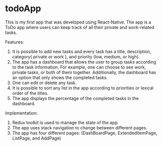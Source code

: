 # todoApp



This is my first app that was developed using  React-Native. The app is a ToDo app where users can keep track of all their private and work-related tasks.

Features:

1. It is possible to add new tasks and every task has a title, description, category( private or work ), and priority (low, medium, or high).
2. The app has a dashboard that allows the user to group tasks according to the task information. For example, one can choose to see work,  private tasks, or both of them together.  Additionally, the dashboard has an option that only shows the completed tasks.
3. One can edit or delete any task.
4. It is possible to sort any list in the app according to priorities or lexical order of the titles.
5. The app displays the percentage of the completed tasks in the dashboard.

Implementation:

1. Redux toolkit is used to manage the state of the app.
2. The app uses stack navigation to change between different pages.
3. The app has four different pages: (DashBoardPage, ExtendedItemPage, ListPage, and AddPage)
